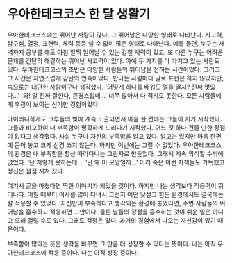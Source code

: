 # 우아한테크코스 한 달 생활기

우아한테크코스에는 뛰어난 사람이 많다. 
그 뛰어남은 다양한 형태로 나타난다. 사고력, 탐구심, 열정, 표현력, 체력 등등 셀 수 없이 많은 형태로 나타난다. 
예를 들면, 누구는 새벽까지 공부를 해도 아침 일찍 일어날 수 있는 강철 체력이 있고, 또 다른 누구는 어려운 문제를 간단히 해결하는 뛰어난 사고력이 있다. 
아예 두 가지를 다 가지고 있는 사람도 있다. 
우아한테크코스의 초반은 다양한 사람들의 뛰어남을 접하는 시간이었다. 
그리고 그 시간은 자연스럽게 감탄의 연속이었다. 
만나는 사람마다 말로 표현은 하지 않았지만, 속으로는 대단한 사람이구나 생각했다.
'어떻게 하나를 배워도 열을 알지? 진짜 멋있다...'
'와! 말 진짜 잘한다, 존경스럽네...'
너무 많아서 다 적지도 못한다. 
모든 사람들에게 후광이 보이는 신기한 경험이었다.

아이러니하게도 크루들의 빛에 계속 노출되면서 마음 한 켠에는 그늘이 지기 시작했다. 
그들과 비교하여 내 부족함이 명확하게 드러나기 시작했다. 
어느 것 하나 견줄 만한 장점이 없다고 생각했다. 
사실 누구나 자신의 부족함을 알고 있다. 
알고는 있지만 마음 한편에 묻어 놓고 크게 신경 쓰지 않는다. 
하지만 이번에는 그럴 수 없었다. 
우아한테크코스의 환경은 내 부족함을 항상 따라다니는 그림자로 만들었다. 
그래서 계속 의식할 수밖에 없었다.
‘난 저렇게 못하는데…’
‘난 왜 이 모양일까…’
머리 속은 이런 자책들도 가득했고 정신은 점점 지쳐 갔다.

여기서 글을 마쳤다면 딱한 이야기가 되었을 것이다. 
하지만 나는 생각보다 적응력이 뛰어나다. 
어릴 때부터 이사를 많이 다녀서 그런지 어떤 낯설고 힘든 환경에서도 결국에는 잘 적응할 수 있었다. 
자신만이 부족하다고 생각되는 환경에 놓였다면, 주변 사람들의 뛰어남을 흡수하고 적응하면 그만이다. 
물론 남들의 장점을 흡수하는 것이 쉬운 일은 아니고 오래 걸릴 수도 있다. 
그래도 걱정은 없다. 
과거의 경험에서 나오는 자신감이 있기 때문이다.

부족함이 많다는 뜻은 생각을 바꾸면 그 만큼 더 성장할 수 있다는 뜻이다.
나는 아직 우아한테크코스에 적응 중이다.
나는 아직 성장 중이다.
